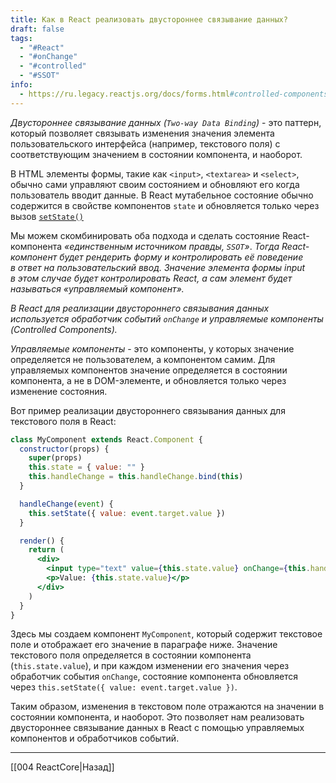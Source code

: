 ```yaml
---
title: Как в React реализовать двустороннее связывание данных?
draft: false
tags:
  - "#React"
  - "#onChange"
  - "#controlled"
  - "#SSOT"
info:
  - https://ru.legacy.reactjs.org/docs/forms.html#controlled-components
---
```

_Двустороннее связывание данных (`Two-way Data Binding`)_ - это паттерн, который позволяет связывать изменения значения элемента пользовательского интерфейса (например, текстового поля) с соответствующим значением в состоянии компонента, и наоборот.

В HTML элементы формы, такие как `<input>`, `<textarea>` и `<select>`, обычно сами управляют своим состоянием и обновляют его когда пользователь вводит данные. В React мутабельное состояние обычно содержится в свойстве компонентов `state` и обновляется только через вызов [`setState()`](https://ru.legacy.reactjs.org/docs/react-component.html#setstate)

Мы можем скомбинировать оба подхода и сделать состояние React-компонента _«единственным источником правды, `SSOT`»_. _Тогда React-компонент будет рендерить форму и контролировать её поведение в ответ на пользовательский ввод._ _Значение элемента формы input в этом случае будет контролировать React, а сам элемент будет называться «управляемый компонент»._

_В React для реализации двустороннего связывания данных используется обработчик событий `onChange` и управляемые компоненты (Controlled Components)._

_Управляемые компоненты_ - это компоненты, у которых значение определяется не пользователем, а компонентом самим. Для управляемых компонентов значение определяется в состоянии компонента, а не в DOM-элементе, и обновляется только через изменение состояния.

Вот пример реализации двустороннего связывания данных для текстового поля в React:

```jsx
class MyComponent extends React.Component {
  constructor(props) {
    super(props)
    this.state = { value: "" }
    this.handleChange = this.handleChange.bind(this)
  }

  handleChange(event) {
    this.setState({ value: event.target.value })
  }

  render() {
    return (
      <div>
        <input type="text" value={this.state.value} onChange={this.handleChange} />
        <p>Value: {this.state.value}</p>
      </div>
    )
  }
}
```

Здесь мы создаем компонент `MyComponent`, который содержит текстовое поле и отображает его значение в параграфе ниже. Значение текстового поля определяется в состоянии компонента (`this.state.value`), и при каждом изменении его значения через обработчик события `onChange`, состояние компонента обновляется через `this.setState({ value: event.target.value })`.

Таким образом, изменения в текстовом поле отражаются на значении в состоянии компонента, и наоборот. Это позволяет нам реализовать двустороннее связывание данных в React с помощью управляемых компонентов и обработчиков событий.

---

[[004 ReactCore|Назад]]